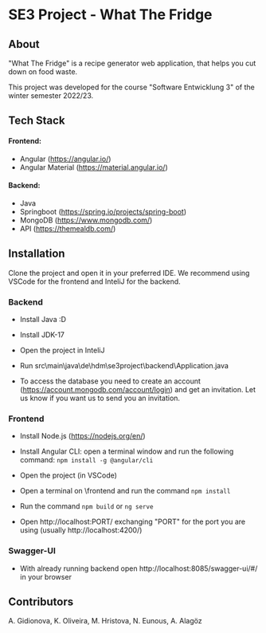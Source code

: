 # SE3 Project - What The Fridge 

## About 
"What The Fridge" is a recipe generator web application, that helps you cut down on food waste. 

This project was developed for the course "Software Entwicklung 3" of the winter semester 2022/23.

## Tech Stack 
#### Frontend: 
- Angular (https://angular.io/)
- Angular Material (https://material.angular.io/)

#### Backend: 
- Java
- Springboot (https://spring.io/projects/spring-boot)
- MongoDB (https://www.mongodb.com/)
- API (https://themealdb.com/)

## Installation

Clone the project and open it in your preferred IDE. 
We recommend using VSCode for the frontend and InteliJ for the backend.


### Backend

- Install Java :D

- Install JDK-17

- Open the project in InteliJ

- Run src\main\java\de\hdm\se3project\backend\Application.java

- To access the database you need to create an account (https://account.mongodb.com/account/login) and get an invitation. Let us know if you want us to send you an invitation.

### Frontend

- Install Node.js (https://nodejs.org/en/)

- Install Angular CLI: open a terminal window and run the following command: `npm install -g @angular/cli`

- Open the project (in VSCode)

- Open a terminal on \frontend and run the command `npm install`

- Run the command `npm build` or `ng serve`

- Open http://localhost:PORT/ exchanging "PORT" for the port you are using (usually http://localhost:4200/)


### Swagger-UI

- With already running backend open http://localhost:8085/swagger-ui/#/ in your browser



## Contributors 
A. Gidionova, K. Oliveira, M. Hristova, N. Eunous, A. Alagöz

